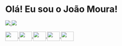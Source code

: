 # Olá! Eu sou o João Moura!

<div>
  <a href="https://github.com/JayPOS">
  <img heigh="180em" src="https://github-readme-stats.vercel.app/api?username=JayPOS&show_icons=true&theme=tokyonight&include_all_commits=true&count_private=true" />
  <img heigh="180em" src="https://github-readme-stats.vercel.app/api/top-langs/?username=JayPOS&theme=tokyonight&layout=compact&lang_count=16" />
</div>

<div style="display: inline_block"><br>
  <img align="center" height="30" width="40" src="https://cdn.jsdelivr.net/gh/devicons/devicon/icons/adonisjs/adonisjs-original.svg" />
  <img align="center" height="30" width="40" src="https://cdn.jsdelivr.net/gh/devicons/devicon/icons/cplusplus/cplusplus-original.svg" />
  <img align="center" height="30" width="40" src="https://cdn.jsdelivr.net/gh/devicons/devicon/icons/c/c-original.svg" />
  <img align="center" height="30" width="40" src="https://cdn.jsdelivr.net/gh/devicons/devicon/icons/java/java-original.svg" />
  <img align="center" height="30" width="40" src="https://cdn.jsdelivr.net/gh/devicons/devicon/icons/python/python-original.svg" />
</div>

##


